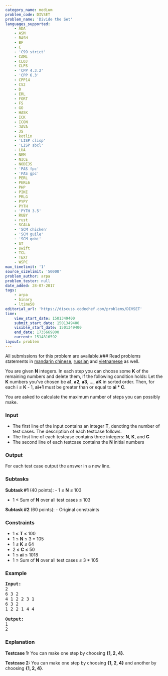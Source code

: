 ```yaml
---
category_name: medium
problem_code: DIVSET
problem_name: 'Divide the Set'
languages_supported:
    - ADA
    - ASM
    - BASH
    - BF
    - C
    - 'C99 strict'
    - CAML
    - CLOJ
    - CLPS
    - 'CPP 4.3.2'
    - 'CPP 6.3'
    - CPP14
    - CS2
    - D
    - ERL
    - FORT
    - FS
    - GO
    - HASK
    - ICK
    - ICON
    - JAVA
    - JS
    - kotlin
    - 'LISP clisp'
    - 'LISP sbcl'
    - LUA
    - NEM
    - NICE
    - NODEJS
    - 'PAS fpc'
    - 'PAS gpc'
    - PERL
    - PERL6
    - PHP
    - PIKE
    - PRLG
    - PYPY
    - PYTH
    - 'PYTH 3.5'
    - RUBY
    - rust
    - SCALA
    - 'SCM chicken'
    - 'SCM guile'
    - 'SCM qobi'
    - ST
    - swift
    - TCL
    - TEXT
    - WSPC
max_timelimit: '1'
source_sizelimit: '50000'
problem_author: arpa
problem_tester: null
date_added: 28-07-2017
tags:
    - arpa
    - binary
    - ltime50
editorial_url: 'https://discuss.codechef.com/problems/DIVSET'
time:
    view_start_date: 1501349400
    submit_start_date: 1501349400
    visible_start_date: 1501349400
    end_date: 1735669800
    current: 1514816592
layout: problem
---
```

All submissions for this problem are available.### Read problems statements in [mandarin chinese](http://www.codechef.com/download/translated/LTIME50/mandarin/DIVSET.pdf), [russian](http://www.codechef.com/download/translated/LTIME50/russian/DIVSET.pdf) and [vietnamese](http://www.codechef.com/download/translated/LTIME50/vietnamese/DIVSET.pdf) as well.

You are given **N** integers. In each step you can choose some **K** of the remaining numbers and delete them, if the following condition holds: Let the **K** numbers you've chosen be **a1**, **a2**, **a3**, ..., **aK** in sorted order. Then, for each i ≤ **K** - 1, **ai+1** must be greater than or equal to **ai \* C**.

You are asked to calculate the maximum number of steps you can possibly make.

### Input

- The first line of the input contains an integer **T**, denoting the number of test cases. The description of each testcase follows.
- The first line of each testcase contains three integers: **N**, **K**, and **C**
- The second line of each testcase contains the **N** initial numbers

### Output

For each test case output the answer in a new line.

### Subtasks

**Subtask #1** (40 points): - 1 ≤ **N** ≤ 103
- 1 ≤ Sum of **N** over all test cases ≤ 103

**Subtask #2** (60 points): - Original constraints

### Constraints

- 1 ≤ **T** ≤ 100
- 1 ≤ **N** ≤ 3 \* 105
- 1 ≤ **K** ≤ 64
- 2 ≤ **C** ≤ 50
- 1 ≤ **ai** ≤ 1018
- 1 ≤ Sum of **N** over all test cases ≤ 3 \* 105

### Example

<pre><b>Input:</b>
2
6 3 2
4 1 2 2 3 1
6 3 2
1 2 2 1 4 4

<b>Output:</b>
1
2
</pre>
### Explanation

**Testcase 1:** You can make one step by choosing **{1, 2, 4}**.

**Testcase 2:** You can make one step by choosing **{1, 2, 4}** and another by choosing **{1, 2, 4}**.
